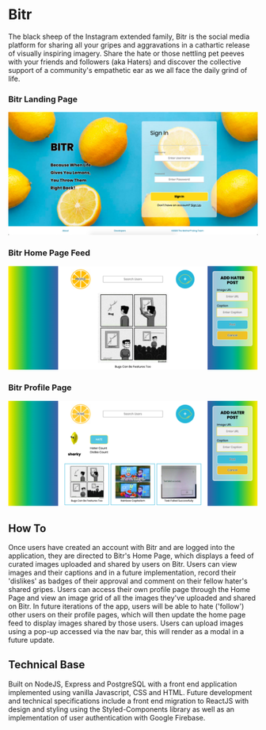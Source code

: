 # Bitr

The black sheep of the Instagram extended family, Bitr is the social media platform for sharing all your gripes and aggravations in a cathartic release of visually inspiring imagery. Share the hate or those nettling pet peeves with your friends and followers (aka Haters) and discover the collective support of a community's empathetic ear as we all face the daily grind of life.


### Bitr Landing Page
![Bitr Landing Page](frontend/images/BitrLandingPage.png)


### Bitr Home Page Feed
![Bitr Home Page Feed](frontend/images/BitrHomePageFeed.png)


### Bitr Profile Page
![Bitr Profile Page](frontend/images/BitrProfilePage.png)


## How To
Once users have created an account with Bitr and are logged into the application, they are directed to Bitr's Home Page, which displays a feed of curated images uploaded and shared by users on Bitr. Users can view images and their captions and in a future implementation, record their 'dislikes' as badges of their approval and comment on their fellow hater's shared gripes. Users can access their own profile page through the Home Page and view an image grid of all the images they've uploaded and shared on Bitr. In future iterations of the app, users will be able to hate ('follow') other users on their profile pages, which will then update the home page feed to display images shared by those users. Users can upload images using a pop-up accessed via the nav bar, this will render as a modal in a future update. 


## Technical Base
Built on NodeJS, Express and PostgreSQL with a front end application implemented using vanilla Javascript, CSS and HTML. Future development and technical specifications include a front end migration to ReactJS with design and styling using the Styled-Components library as well as an implementation of user authentication with Google Firebase.


<!--- Technical Documentation --->
<!--- Setup & Installation --->


